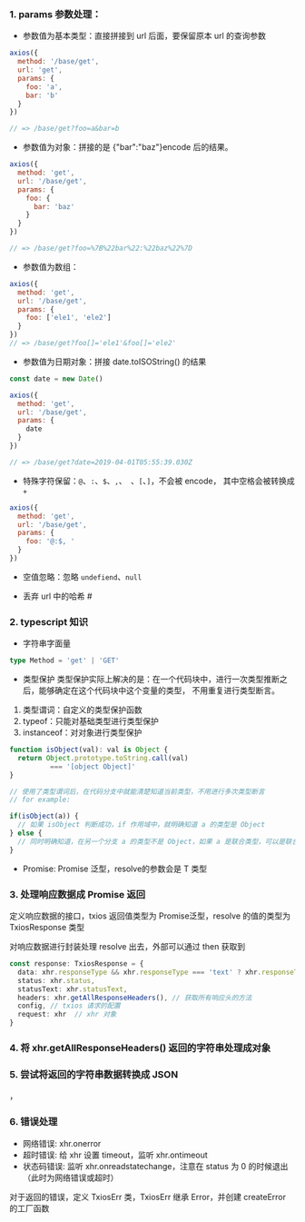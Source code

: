 ### 1. params 参数处理：
- 参数值为基本类型：直接拼接到 url 后面，要保留原本 url 的查询参数
```javascript
axios({
  method: '/base/get',
  url: 'get',
  params: {
    foo: 'a',
    bar: 'b'
  }
})

// => /base/get?foo=a&bar=b
```
- 参数值为对象：拼接的是 {"bar":"baz"}encode 后的结果。
```javascript
axios({
  method: 'get',
  url: '/base/get',
  params: {
    foo: {
      bar: 'baz'
    }
  }
})

// => /base/get?foo=%7B%22bar%22:%22baz%22%7D
```

- 参数值为数组：
```javascript
axios({
  method: 'get',
  url: '/base/get',
  params: {
    foo: ['ele1', 'ele2']
  }
})
// => /base/get?foo[]='ele1'&foo[]='ele2'
```
- 参数值为日期对象：拼接 date.toISOString() 的结果
```javascript
const date = new Date()

axios({
  method: 'get',
  url: '/base/get',
  params: {
    date
  }
})

// => /base/get?date=2019-04-01T05:55:39.030Z
```

- 特殊字符保留：```@```、```:```、```$```、```,```、``` ```、```[```、```]```，不会被 encode，
其中空格会被转换成 ```+```
```javascript
axios({
  method: 'get',
  url: '/base/get',
  params: {
    foo: '@:$, '
  }
})
```

- 空值忽略：忽略 ```undefiend```、```null```

- 丢弃 url 中的哈希 #


### 2. typescript 知识
- 字符串字面量
```typescript
type Method = 'get' | 'GET'
```
- 类型保护
类型保护实际上解决的是：在一个代码块中，进行一次类型推断之后，能够确定在这个代码块中这个变量的类型，
不用重复进行类型断言。

1. 类型谓词：自定义的类型保护函数
2. typeof：只能对基础类型进行类型保护
3. instanceof：对对象进行类型保护
```typescript
function isObject(val): val is Object {
  return Object.prototype.toString.call(val) 
          === '[object Object]'
}

// 使用了类型谓词后，在代码分支中就能清楚知道当前类型，不用进行多次类型断言
// for example:

if(isObject(a)) {
  // 如果 isObject 判断成功，if 作用域中，就明确知道 a 的类型是 Object
} else {
  // 同时明确知道，在另一个分支 a 的类型不是 Object，如果 a 是联合类型，可以是联合类型的其他类型。
}
```

- Promise<T>: Promise 泛型，resolve的参数会是 T 类型

### 3. 处理响应数据成 Promise 返回
定义响应数据的接口，txios 返回值类型为 Promise<TxiosResponse>泛型，resolve 的值的类型为 TxiosResponse 类型

对响应数据进行封装处理 resolve 出去，外部可以通过 then 获取到
```typescript
const response: TxiosResponse = {
  data: xhr.responseType && xhr.responseType === 'text' ? xhr.responseText : xhr.response,
  status: xhr.status,
  statusText: xhr.statusText,
  headers: xhr.getAllResponseHeaders(), // 获取所有响应头的方法
  config, // txios 请求的配置
  request: xhr  // xhr 对象
}
```
### 4. 将 xhr.getAllResponseHeaders() 返回的字符串处理成对象
### 5. 尝试将返回的字符串数据转换成 JSON
，
### 6. 错误处理
- 网络错误: xhr.onerror
- 超时错误: 给 xhr 设置 timeout，监听 xhr.ontimeout
- 状态码错误: 监听 xhr.onreadstatechange，注意在 status 为 0 的时候退出（此时为网络错误或超时）

对于返回的错误，定义 TxiosErr 类，TxiosErr 继承 Error，并创建 createError 的工厂函数